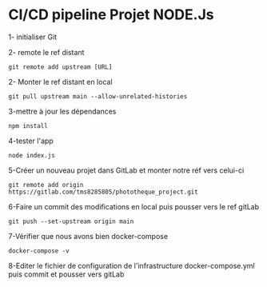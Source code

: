 # CI/CD pipeline Projet NODE.Js

1- initialiser Git

2- remote le ref distant

```
git remote add upstream [URL]
```

2- Monter le ref distant en local

```
git pull upstream main --allow-unrelated-histories
```

3-mettre à jour les dépendances 

```
npm install
```

4-tester l'app 

```
node index.js
```

5-Créer un nouveau projet dans GitLab et monter notre réf vers celui-ci

```
git remote add origin https://gitlab.com/tms8285805/phototheque_project.git
```

6-Faire un commit des modifications en local puis pousser vers le ref gitLab

```
git push --set-upstream origin main
```

7-Vérifier que nous avons bien docker-compose

```
docker-compose -v
```

8-Editer le fichier de configuration de l'infrastructure docker-compose.yml puis commit et pousser vers gitLab
